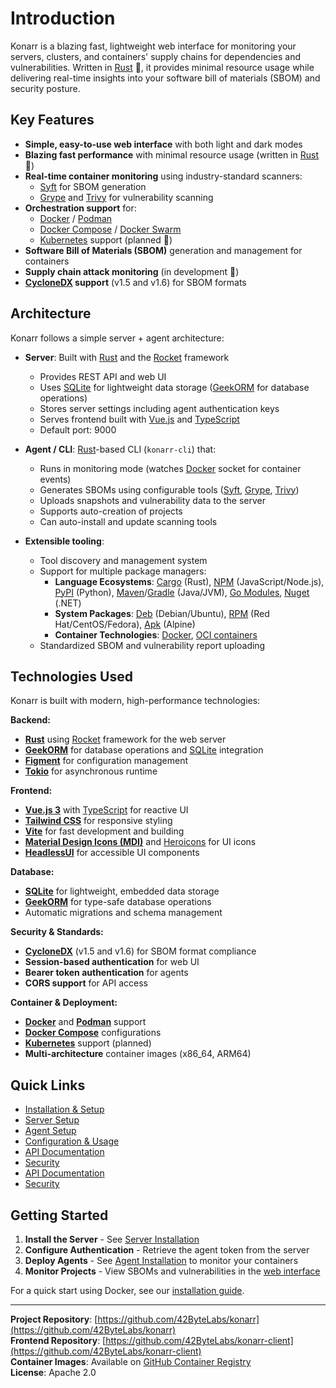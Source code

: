 # Introduction

Konarr is a blazing fast, lightweight web interface for monitoring your servers, clusters, and containers' supply chains for dependencies and vulnerabilities. Written in [Rust](https://www.rust-lang.org/) 🦀, it provides minimal resource usage while delivering real-time insights into your software bill of materials (SBOM) and security posture.

## Key Features

- **Simple, easy-to-use web interface** with both light and dark modes
- **Blazing fast performance** with minimal resource usage (written in [Rust](https://www.rust-lang.org/) 🦀)
- **Real-time container monitoring** using industry-standard scanners:
  - [Syft](https://github.com/anchore/syft) for SBOM generation
  - [Grype](https://github.com/anchore/grype) and [Trivy](https://github.com/aquasecurity/trivy) for vulnerability scanning
- **Orchestration support** for:
  - [Docker](https://www.docker.com/) / [Podman](https://podman.io/)
  - [Docker Compose](https://docs.docker.com/compose/) / [Docker Swarm](https://docs.docker.com/engine/swarm/)
  - [Kubernetes](https://kubernetes.io/) support (planned 🚧)
- **Software Bill of Materials (SBOM)** generation and management for containers
- **Supply chain attack monitoring** (in development 🚧)
- **[CycloneDX](https://cyclonedx.org/) support** (v1.5 and v1.6) for SBOM formats

## Architecture

Konarr follows a simple server + agent architecture:

- **Server**: Built with [Rust](https://www.rust-lang.org/) and the [Rocket](https://rocket.rs/) framework
  - Provides REST API and web UI  
  - Uses [SQLite](https://www.sqlite.org/) for lightweight data storage ([GeekORM](https://github.com/42ByteLabs/GeekORM) for database operations)
  - Stores server settings including agent authentication keys
  - Serves frontend built with [Vue.js](https://vuejs.org/) and [TypeScript](https://www.typescriptlang.org/)
  - Default port: 9000

- **Agent / CLI**: [Rust](https://www.rust-lang.org/)-based CLI (`konarr-cli`) that:
  - Runs in monitoring mode (watches [Docker](https://www.docker.com/) socket for container events)
  - Generates SBOMs using configurable tools ([Syft](https://github.com/anchore/syft), [Grype](https://github.com/anchore/grype), [Trivy](https://github.com/aquasecurity/trivy))
  - Uploads snapshots and vulnerability data to the server
  - Supports auto-creation of projects
  - Can auto-install and update scanning tools

- **Extensible tooling**:
  - Tool discovery and management system
  - Support for multiple package managers:
    - **Language Ecosystems**: [Cargo](https://doc.rust-lang.org/cargo/) (Rust), [NPM](https://www.npmjs.com/) (JavaScript/Node.js), [PyPI](https://pypi.org/) (Python), [Maven](https://maven.apache.org/)/[Gradle](https://gradle.org/) (Java/JVM), [Go Modules](https://go.dev/ref/mod), [Nuget](https://www.nuget.org/) (.NET)
    - **System Packages**: [Deb](https://www.debian.org/doc/manuals/debian-faq/pkg-basics.en.html) (Debian/Ubuntu), [RPM](https://rpm.org/) (Red Hat/CentOS/Fedora), [Apk](https://wiki.alpinelinux.org/wiki/Package_management) (Alpine)
    - **Container Technologies**: [Docker](https://www.docker.com/), [OCI containers](https://opencontainers.org/)
  - Standardized SBOM and vulnerability report uploading

## Technologies Used

Konarr is built with modern, high-performance technologies:

**Backend:**

- **[Rust](https://www.rust-lang.org/)** using [Rocket](https://rocket.rs/) framework for the web server
- **[GeekORM](https://github.com/42ByteLabs/GeekORM)** for database operations and [SQLite](https://www.sqlite.org/) integration
- **[Figment](https://github.com/SergioBenitez/Figment)** for configuration management
- **[Tokio](https://tokio.rs/)** for asynchronous runtime

**Frontend:**

- **[Vue.js 3](https://vuejs.org/)** with [TypeScript](https://www.typescriptlang.org/) for reactive UI
- **[Tailwind CSS](https://tailwindcss.com/)** for responsive styling
- **[Vite](https://vitejs.dev/)** for fast development and building
- **[Material Design Icons (MDI)](https://materialdesignicons.com/)** and [Heroicons](https://heroicons.com/) for UI icons
- **[HeadlessUI](https://headlessui.com/)** for accessible UI components

**Database:**

- **[SQLite](https://www.sqlite.org/)** for lightweight, embedded data storage
- **[GeekORM](https://github.com/42ByteLabs/GeekORM)** for type-safe database operations
- Automatic migrations and schema management

**Security & Standards:**

- **[CycloneDX](https://cyclonedx.org/)** (v1.5 and v1.6) for SBOM format compliance
- **Session-based authentication** for web UI
- **Bearer token authentication** for agents
- **CORS support** for API access

**Container & Deployment:**

- **[Docker](https://www.docker.com/)** and **[Podman](https://podman.io/)** support
- **[Docker Compose](https://docs.docker.com/compose/)** configurations
- **[Kubernetes](https://kubernetes.io/)** support (planned)
- **Multi-architecture** container images (x86_64, ARM64)

## Quick Links

- [Installation & Setup](02-installation.md)
- [Server Setup](02-server.md)
- [Agent Setup](02-agent.md)
- [Configuration & Usage](03-configuration.md)
- [API Documentation](05-api.md)
- [Security](06-security.md)
- [API Documentation](05-api.md)
- [Security](06-security.md)

## Getting Started

1. **Install the Server** - See [Server Installation](02-server.md)
2. **Configure Authentication** - Retrieve the agent token from the server
3. **Deploy Agents** - See [Agent Installation](02-agent.md) to monitor your containers
4. **Monitor Projects** - View SBOMs and vulnerabilities in the [web interface](04-usage-web.md)

For a quick start using Docker, see our [installation guide](02-installation.md).

---

**Project Repository**: [https://github.com/42ByteLabs/konarr](https://github.com/42ByteLabs/konarr)  
**Frontend Repository**: [https://github.com/42ByteLabs/konarr-client](https://github.com/42ByteLabs/konarr-client)  
**Container Images**: Available on [GitHub Container Registry](https://github.com/42ByteLabs/konarr/pkgs/container/konarr)  
**License**: Apache 2.0
